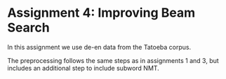 # Assignment 4: Improving Beam Search

In this assignment we use de-en data from the Tatoeba
corpus.

The preprocessing follows the same steps as in assignments 1
and 3, but includes an additional step to include subword
NMT.